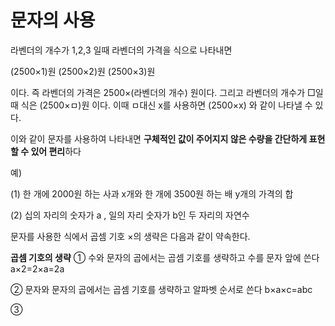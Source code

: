 # 문자의 사용

라벤더의 개수가 1,2,3 일때 라벤더의 가격을 식으로 나타내면

(2500×1)원
(2500×2)원
(2500×3)원

이다. 즉 라벤더의 가격은 2500×(라벤더의 개수) 원이다. 그리고 라벤더의 개수가 □일 때 식은 (2500×ㅁ)원 이다. 이때 ㅁ대신 x를 사용하면 (2500×x) 와 같이 나타낼 수 있다.

이와 같이 문자를 사용하여 나타내면 **구체적인 값이 주어지지 않은 수량을 간단하게 표현할 수 있어 편리**하다

예)

(1) 한 개에 2000원 하는 사과 x개와 한 개에 3500원 하는 배 y개의 가격의 합

(2) 십의 자리의 숫자가 a , 일의 자리 숫자가 b인 두 자리의 자연수


문자를 사용한 식에서 곱셈 기호 ×의 생략은 다음과 같이 약속한다.

**곱셈 기호의 생략**
① 수와 문자의 곱에서는 곱셈 기호를 생략하고 수를 문자 앞에 쓴다
a×2=2×a=2a 

② 문자와 문자의 곱에서는 곱셈 기호를 생략하고 알파벳 순서로 쓴다
b×a×c=abc

③